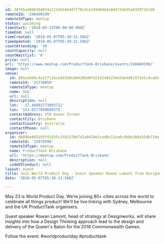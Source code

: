 ```yaml
---
id: 38fb5ad8d6364074e121da54644ff78cdce249404b4a84473ab55a8320715cb0
remoteId: '248460199'
remoteIdType: meetup
status: upcoming
timeStart: '2018-05-23T08:00:00.000Z'
timeEnd: null
timeCreated: '2018-05-07T05:38:31.586Z'
timeUpdated: '2018-05-07T05:38:31.586Z'
countAttending: '36'
countCapacity: null
countWaitlist: '0'
price: null
url: 'https://www.meetup.com/ProductTank-Brisbane/events/248460199/'
image: null
venue:
  id: 865e1668c4a157116cedd168c69420bd0fd2142465234e5de4d9197541c4ca85
  remoteId: '25730050'
  remoteIdType: meetup
  name: U&U
  url: null
  description: null
  lat: '-27.46883773803711'
  lon: '153.0277099609375'
  contactAddress: 259 Queen Street
  contactCity: Brisbane
  contactCountry: Australia
  contactPhone: null
organizer:
  id: d6096e985193fd1835c2fb157b6742a8420e2ced0c11ea6cdb8e3b8a32db719a
  remoteId: '25970598'
  remoteIdType: meetup
  name: ProductTank Brisbane
  url: 'https://meetup.com/ProductTank-Brisbane'
  description: null
  codeOfConduct: null
layout: event
title: Join World Product Day - Guest Speaker Rowan Lamont from Designworks
date: '2018-05-07T05:38:31.586Z'

---
```

<p>May 23 is World Product Day. We’re joining 80+ cities across the world to celebrate all things product! We'll be live linking with Sydney, Melbourne and the UK ProductTank organisers.</p> <p>Guest speaker Rowan Lamont, head of strategy at Designworks, will share insights into how a Design Thinking approach lead to the design and delivery of the Queen's Baton for the 2018 Commonwealth Games.</p> <p>Follow the event: #worldproductday #producttank</p>
